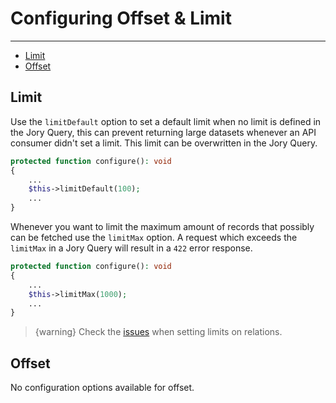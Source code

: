 # Configuring Offset & Limit

---

- [Limit](#limit)
- [Offset](#offset)

<a name="limit"></a>
## Limit
Use the ```limitDefault``` option to set a default limit when no limit is defined in the Jory Query, this can prevent returning large datasets whenever an API consumer didn't set a limit. This limit can be overwritten in the Jory Query.
```php
protected function configure(): void
{
    ...
    $this->limitDefault(100);
    ...
}
```

Whenever you want to limit the maximum amount of records that possibly can be fetched use the ```limitMax``` option. A request which exceeds the ```limitMax``` in a Jory Query will result in a ```422``` error response.
```php
protected function configure(): void
{
    ...
    $this->limitMax(1000);
    ...
}
```

> {warning} Check the [issues](/{{route}}/{{version}}/known_issues#relation-limits) when setting limits on relations.

<a name="offset"></a>
## Offset
No configuration options available for offset.
